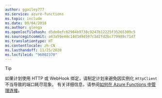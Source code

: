 ```yaml
---
author: ggailey777
ms.service: azure-functions
ms.topic: include
ms.date: 09/04/2018
ms.author: glenga
ms.openlocfilehash: d5de8efc62984b9738c9247b12225f35265309c5
ms.sourcegitcommit: a43a59e44c14d349d597c3d2fd2bc779989c71d7
ms.translationtype: HT
ms.contentlocale: zh-CN
ms.lasthandoff: 11/25/2020
ms.locfileid: "96002370"
---
```

> [!TIP]
>
> 如果计划使用 HTTP 或 WebHook 绑定，请制定计划来避免因实例化 `HttpClient` 不当导致的端口耗尽现象。 有关详细信息，请参阅[如何在 Azure Functions 中管理连接](../articles/azure-functions/manage-connections.md)。
